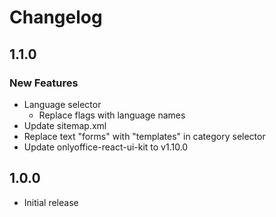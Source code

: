 # Changelog

## 1.1.0
### New Features
* Language selector
  - Replace flags with language names
* Update sitemap.xml
* Replace text "forms" with "templates" in category selector
* Update onlyoffice-react-ui-kit to v1.10.0

## 1.0.0
* Initial release